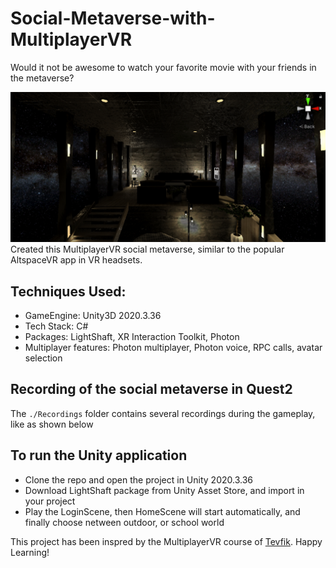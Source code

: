 # Social-Metaverse-with-MultiplayerVR

Would it not be awesome to watch your favorite movie with your friends in the metaverse?

![title-pic](https://github.com/saha0073/VRChat-Room-for-Oculus-with-Unity3D/blob/main/VRChat_home_Scene.PNG)
Created this MultiplayerVR social metaverse, similar to the popular AltspaceVR app in VR headsets.

## Techniques Used:
* GameEngine: Unity3D 2020.3.36
* Tech Stack: C#
* Packages: LightShaft, XR Interaction Toolkit, Photon 
* Multiplayer features: Photon multiplayer, Photon voice, RPC calls, avatar selection

## Recording of the social metaverse in Quest2
The `./Recordings` folder contains several recordings during the gameplay, like as shown below

## To run the Unity application
* Clone the repo and open the project in Unity 2020.3.36
* Download LightShaft package from Unity Asset Store, and import in your project
* Play the LoginScene, then HomeScene will start automatically, and finally choose netween outdoor, or school world

This project has been inspred by the MultiplayerVR course of [Tevfik](https://www.udemy.com/course/multiplayer-virtual-reality-vr-development-with-unity/). Happy Learning!
